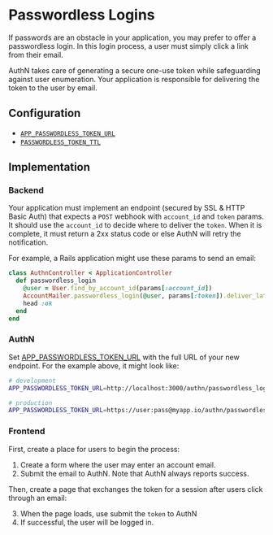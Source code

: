 # Passwordless Logins

If passwords are an obstacle in your application, you may prefer to offer a passwordless login. In
this login process, a user must simply click a link from their email.

AuthN takes care of generating a secure one-use token while safeguarding against user enumeration.
Your application is responsible for delivering the token to the user by email.

## Configuration

* [`APP_PASSWORDLESS_TOKEN_URL`](config.md#app_passwordless_token_url)
* [`PASSWORDLESS_TOKEN_TTL`](config.md#passwordless_token_ttl)

## Implementation

### Backend

Your application must implement an endpoint (secured by SSL & HTTP Basic Auth) that expects a `POST`
webhook with `account_id` and `token` params. It should use the `account_id` to decide where to
deliver the `token`. When it is complete, it must return a 2xx status code or else AuthN will retry
the notification.

For example, a Rails application might use these params to send an email:

```ruby
class AuthnController < ApplicationController
  def passwordless_login
    @user = User.find_by_account_id(params[:account_id])
    AccountMailer.passwordless_login(@user, params[:token]).deliver_later
    head :ok
  end
end
```

### AuthN

Set [APP_PASSWORDLESS_TOKEN_URL](config.md#app_passwordless_token_url) with the full URL of your new
endpoint. For the example above, it might look like:

```bash
# development
APP_PASSWORDLESS_TOKEN_URL=http://localhost:3000/authn/passwordless_login

# production
APP_PASSWORDLESS_TOKEN_URL=https://user:pass@myapp.io/authn/passwordless_login
```

### Frontend

First, create a place for users to begin the process:

1. Create a form where the user may enter an account email.
2. Submit the email to AuthN. Note that AuthN always reports success.

Then, create a page that exchanges the token for a session after users click through an email:

3. When the page loads, use submit the `token` to AuthN
4. If successful, the user will be logged in.
